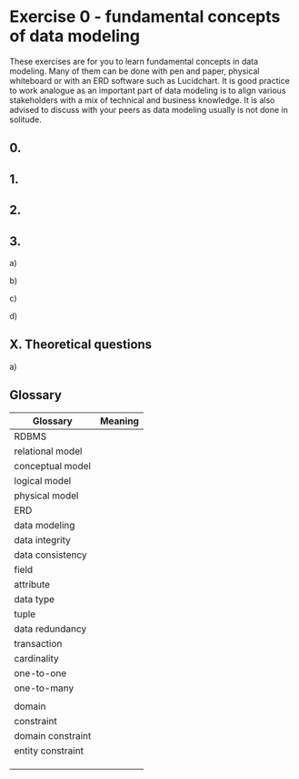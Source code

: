 # Exercise 0 - fundamental concepts of data modeling

These exercises are for you to learn fundamental concepts in data modeling. Many of them can be done with pen and paper, physical whiteboard or with an ERD software such as Lucidchart. It is good practice to work analogue as an important part of data modeling is to align various stakeholders with a mix of technical and business knowledge. It is also advised to discuss with your peers as data modeling usually is not done in solitude.

## 0.

## 1.

## 2.

## 3.

<!-- <a href="https://youtu.be/CCqQF7LZVqI" target="_blank">
  <img src="https://github.com/kokchun/assets/blob/main/data_modeling/car_rental.png?raw=true" alt="course structure" width="500">
</a> -->

a)

b)

c)

d)

## X. Theoretical questions

a)

## Glossary

| Glossary          | Meaning |
| ----------------- | ------- |
| RDBMS             |         |
| relational model  |         |
| conceptual model  |         |
| logical model     |         |
| physical model    |         |
| ERD               |         |
| data modeling     |         |
| data integrity    |         |
| data consistency  |         |
| field             |         |
| attribute         |         |
| data type         |         |
| tuple             |         |
| data redundancy   |         |
| transaction       |         |
| cardinality       |         |
| one-to-one        |         |
| one-to-many       |         |
|                   |         |
| domain            |         |
| constraint        |         |
| domain constraint |         |
| entity constraint                  |         |
|                   |         |
|                   |         |
|                   |         |
